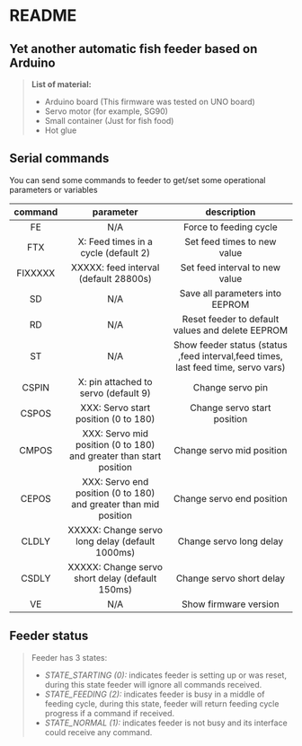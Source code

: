 # README #

## Yet another automatic fish feeder based on Arduino ##

> **List of material:**
>
> - Arduino board (This firmware was tested on UNO board)
> - Servo motor (for example, SG90)
> - Small container (Just for fish food)
> - Hot glue

## Serial commands ##

You can send some commands to feeder to get/set some operational parameters or variables

| command |                              parameter                              |                                     description                                    |
|:-------:|:-------------------------------------------------------------------:|:----------------------------------------------------------------------------------:|
|    FE   |                                 N/A                                 | Force to feeding cycle                                                             |
|   FTX   |            X: Feed times in a cycle (default 2)                     | Set feed times to new value                                                        |
| FIXXXXX |                XXXXX: feed interval (default 28800s)                | Set feed interval to new value                                                     |
|    SD   |                                 N/A                                 | Save all parameters into EEPROM                                                    |
|    RD   |                                 N/A                                 | Reset feeder to default values and delete EEPROM                                   |
|    ST   |                                 N/A                                 | Show feeder status  (status ,feed interval,feed times, last feed time, servo vars) |
|  CSPIN  |            X: pin attached to servo (default 9)                     | Change servo pin                                                                   |
|  CSPOS  |                 XXX: Servo start position (0 to 180)                | Change servo start position                                                        |
|  CMPOS  | XXX: Servo mid position (0 to 180) and  greater than start position | Change servo mid position                                                          |
|  CEPOS  | XXX: Servo end position (0 to 180) and  greater than mid position   | Change servo end position                                                          |
|  CLDLY  | XXXXX: Change servo long delay (default 1000ms)                     | Change servo long delay                                                            |
|  CSDLY  | XXXXX: Change servo short delay (default 150ms)                     | Change servo short delay                                                           |
|    VE   |                                 N/A                                 | Show firmware version                                                              |

## Feeder status ##

> Feeder has 3 states:
>
> - *STATE_STARTING (0):* indicates feeder is setting up or was reset, during this state feeder will ignore all commands received.
> - *STATE_FEEDING (2):* indicates feeder is busy in a middle of feeding cycle, during this state, feeder will return feeding cycle progress if a command if received.
> - *STATE_NORMAL (1):* indicates feeder is not busy and its interface could receive any command.
